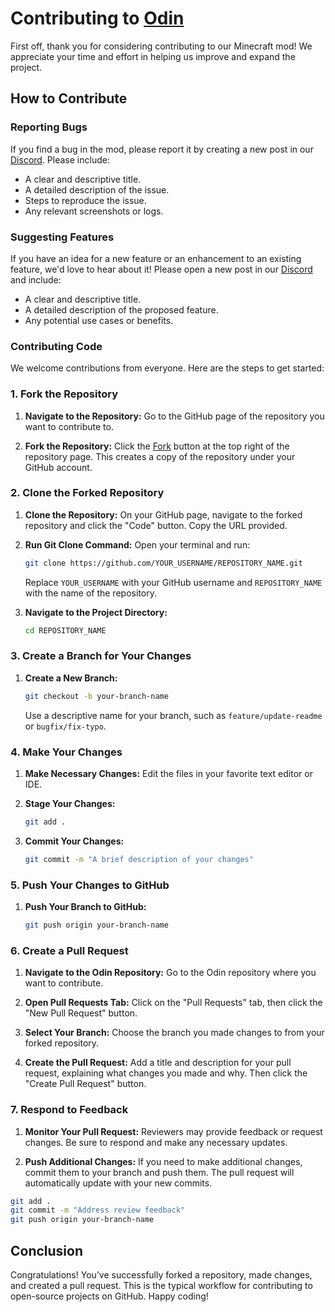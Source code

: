 # Contributing to [Odin](https://github.com/odtheking/Odin)

First off, thank you for considering contributing to our Minecraft mod! We appreciate your time and effort in helping us improve and expand the project.

## How to Contribute

### Reporting Bugs

If you find a bug in the mod, please report it by creating a new post in our [Discord](https://discord.com/invite/2nCbC9hkxT). Please include:
- A clear and descriptive title.
- A detailed description of the issue.
- Steps to reproduce the issue.
- Any relevant screenshots or logs.

### Suggesting Features

If you have an idea for a new feature or an enhancement to an existing feature, we'd love to hear about it! Please open a new post in our [Discord](https://discord.com/invite/2nCbC9hkxT) and include:
- A clear and descriptive title.
- A detailed description of the proposed feature.
- Any potential use cases or benefits.

###
### Contributing Code
We welcome contributions from everyone. Here are the steps to get started:
###

### 1. Fork the Repository

1. **Navigate to the Repository:**
   Go to the GitHub page of the repository you want to contribute to.

2. **Fork the Repository:**
   Click the [Fork](https://github.com/odtheking/Odin/fork) button at the top right of the repository page. This creates a copy of the repository under your GitHub account.
 

### 2. Clone the Forked Repository

1. **Clone the Repository:**
   On your GitHub page, navigate to the forked repository and click the "Code" button. Copy the URL provided.

2. **Run Git Clone Command:**
   Open your terminal and run:
   ```bash
   git clone https://github.com/YOUR_USERNAME/REPOSITORY_NAME.git
   ```
   Replace `YOUR_USERNAME` with your GitHub username and `REPOSITORY_NAME` with the name of the repository.

3. **Navigate to the Project Directory:**
   ```bash
   cd REPOSITORY_NAME
   ```

### 3. Create a Branch for Your Changes

1. **Create a New Branch:**
   ```bash
   git checkout -b your-branch-name
   ```
   Use a descriptive name for your branch, such as `feature/update-readme` or `bugfix/fix-typo`.

### 4. Make Your Changes

1. **Make Necessary Changes:**
   Edit the files in your favorite text editor or IDE.

2. **Stage Your Changes:**
   ```bash
   git add .
   ```

3. **Commit Your Changes:**
   ```bash
   git commit -m "A brief description of your changes"
   ```

### 5. Push Your Changes to GitHub

1. **Push Your Branch to GitHub:**
   ```bash
   git push origin your-branch-name
   ```

### 6. Create a Pull Request

1. **Navigate to the Odin Repository:**
   Go to the Odin repository where you want to contribute.

2. **Open Pull Requests Tab:**
   Click on the "Pull Requests" tab, then click the "New Pull Request" button.

3. **Select Your Branch:**
   Choose the branch you made changes to from your forked repository.

4. **Create the Pull Request:**
   Add a title and description for your pull request, explaining what changes you made and why. Then click the "Create Pull Request" button.

### 7. Respond to Feedback

1. **Monitor Your Pull Request:**
   Reviewers may provide feedback or request changes. Be sure to respond and make any necessary updates.

2. **Push Additional Changes:**
   If you need to make additional changes, commit them to your branch and push them. The pull request will automatically update with your new commits.

```bash
git add .
git commit -m "Address review feedback"
git push origin your-branch-name
```

## Conclusion

Congratulations! You’ve successfully forked a repository, made changes, and created a pull request. This is the typical workflow for contributing to open-source projects on GitHub. Happy coding!